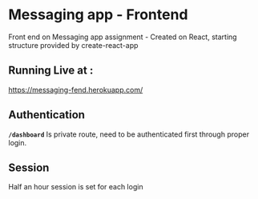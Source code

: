# Messaging app - Frontend
Front end on Messaging app assignment - Created on React, starting structure provided by create-react-app

## Running Live at :
https://messaging-fend.herokuapp.com/

## Authentication
**```/dashboard```** Is private route, need to be authenticated first through proper login.

## Session
Half an hour session is set for each login
